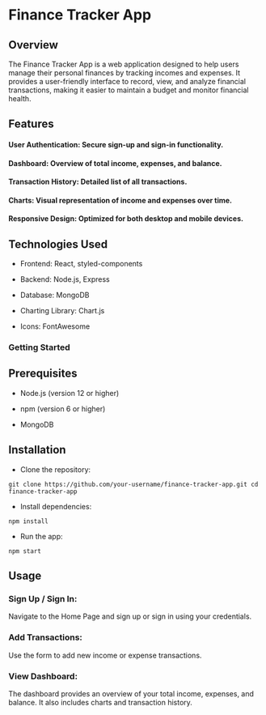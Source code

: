 # Finance Tracker App

## Overview

The Finance Tracker App is a web application designed to help users manage their personal finances by tracking incomes and expenses. It provides a user-friendly interface to record, view, and analyze financial transactions, making it easier to maintain a budget and monitor financial health.

## Features

#### User Authentication: Secure sign-up and sign-in functionality.

#### Dashboard: Overview of total income, expenses, and balance.

#### Transaction History: Detailed list of all transactions.

#### Charts: Visual representation of income and expenses over time.

#### Responsive Design: Optimized for both desktop and mobile devices.

## Technologies Used

* Frontend: React, styled-components

* Backend: Node.js, Express 

* Database: MongoDB 

* Charting Library: Chart.js

* Icons: FontAwesome

### Getting Started

## Prerequisites

* Node.js (version 12 or higher)

* npm (version 6 or higher)

* MongoDB 

##  Installation

* Clone the repository:

`git clone https://github.com/your-username/finance-tracker-app.git
cd finance-tracker-app`

* Install dependencies:

`npm install`

* Run the app:

`npm start`

## Usage 

### Sign Up / Sign In:

Navigate to the Home Page and sign up or sign in using your credentials.

### Add Transactions:

Use the form to add new income or expense transactions.

### View Dashboard:

The dashboard provides an overview of your total income, expenses, and balance. It also includes charts and transaction history.
















